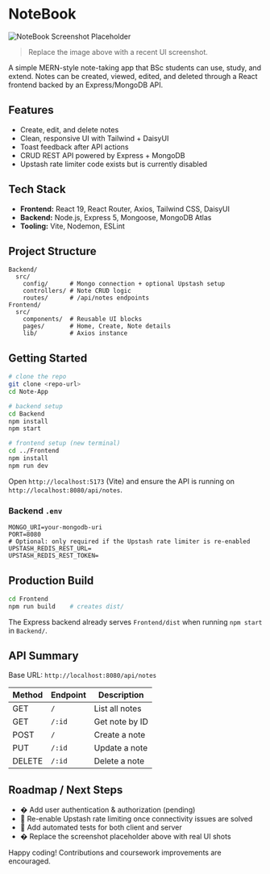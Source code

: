 # NoteBook

![NoteBook Screenshot Placeholder](docs/screenshot-placeholder.png)
> Replace the image above with a recent UI screenshot.

A simple MERN-style note-taking app that BSc students can use, study, and extend. Notes can be created, viewed, edited, and deleted through a React frontend backed by an Express/MongoDB API.

## Features
- Create, edit, and delete notes
- Clean, responsive UI with Tailwind + DaisyUI
- Toast feedback after API actions
- CRUD REST API powered by Express + MongoDB
- Upstash rate limiter code exists but is currently disabled

## Tech Stack
- **Frontend:** React 19, React Router, Axios, Tailwind CSS, DaisyUI
- **Backend:** Node.js, Express 5, Mongoose, MongoDB Atlas
- **Tooling:** Vite, Nodemon, ESLint

## Project Structure
```
Backend/
  src/
    config/      # Mongo connection + optional Upstash setup
    controllers/ # Note CRUD logic
    routes/      # /api/notes endpoints
Frontend/
  src/
    components/  # Reusable UI blocks
    pages/       # Home, Create, Note details
    lib/         # Axios instance
```

## Getting Started
```bash
# clone the repo
git clone <repo-url>
cd Note-App

# backend setup
cd Backend
npm install
npm start

# frontend setup (new terminal)
cd ../Frontend
npm install
npm run dev
```
Open `http://localhost:5173` (Vite) and ensure the API is running on `http://localhost:8080/api/notes`.

### Backend `.env`
```
MONGO_URI=your-mongodb-uri
PORT=8080
# Optional: only required if the Upstash rate limiter is re-enabled
UPSTASH_REDIS_REST_URL=
UPSTASH_REDIS_REST_TOKEN=
```

## Production Build
```bash
cd Frontend
npm run build    # creates dist/
```
The Express backend already serves `Frontend/dist` when running `npm start` in `Backend/`.

## API Summary
Base URL: `http://localhost:8080/api/notes`

| Method | Endpoint | Description |
|--------|----------|-------------|
| GET    | `/`      | List all notes |
| GET    | `/:id`   | Get note by ID |
| POST   | `/`      | Create a note |
| PUT    | `/:id`   | Update a note |
| DELETE | `/:id`   | Delete a note |

## Roadmap / Next Steps
- � Add user authentication & authorization (pending)
- 🚦 Re-enable Upstash rate limiting once connectivity issues are solved
- 🧪 Add automated tests for both client and server
- � Replace the screenshot placeholder above with real UI shots

Happy coding! Contributions and coursework improvements are encouraged.
